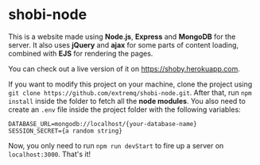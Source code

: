 # shobi-node
This is a website made using **Node.js**, **Express** and **MongoDB** for the server.
It also uses **jQuery** and **ajax** for some parts of content loading, combined with **EJS** for rendering the pages.

You can check out a live version of it on https://shoby.herokuapp.com.

If you want to modify this project on your machine, clone the project using `git clone https://github.com/extremq/shobi-node.git`.
After that, run `npm install` inside the folder to fetch all the **node modules**.
You also need to create an `.env` file inside the project folder with the following variables:

    DATABASE_URL=mongodb://localhost/{your-database-name}
    SESSION_SECRET={a random string}
Now, you only need to run `npm run devStart` to fire up a server on `localhost:3000`. 
That's it!
